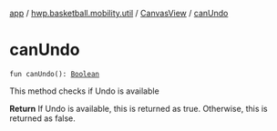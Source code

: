 [app](../../index.md) / [hwp.basketball.mobility.util](../index.md) / [CanvasView](index.md) / [canUndo](.)

# canUndo

`fun canUndo(): `[`Boolean`](https://kotlinlang.org/api/latest/jvm/stdlib/kotlin/-boolean/index.html)

This method checks if Undo is available

**Return**
If Undo is available, this is returned as true. Otherwise, this is returned as false.

